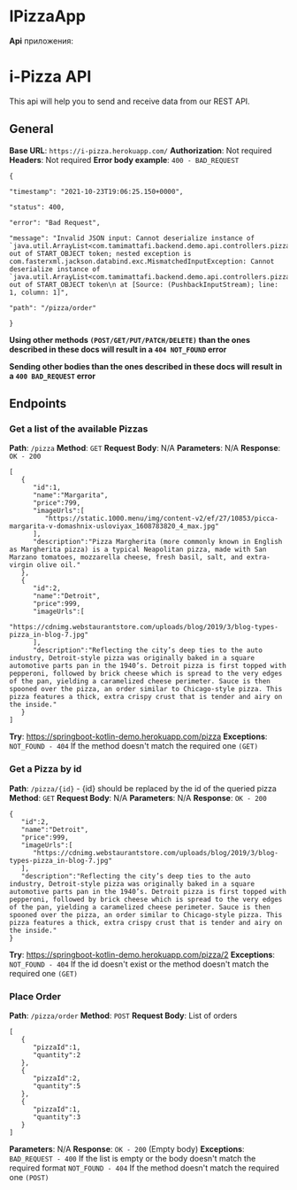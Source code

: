 # IPizzaApp 

__Api__ приложения:
# i-Pizza API

This api will help you to send and receive data from our REST API.


## General
**Base URL**: `https://i-pizza.herokuapp.com/`
**Authorization**: Not required
**Headers**: Not required
**Error body example**: `400 - BAD_REQUEST`
 ```
 {

"timestamp": "2021-10-23T19:06:25.150+0000",

"status": 400,

"error": "Bad Request",

"message": "Invalid JSON input: Cannot deserialize instance of `java.util.ArrayList<com.tamimattafi.backend.demo.api.controllers.pizza.PizzaEntity>` out of START_OBJECT token; nested exception is com.fasterxml.jackson.databind.exc.MismatchedInputException: Cannot deserialize instance of `java.util.ArrayList<com.tamimattafi.backend.demo.api.controllers.pizza.PizzaEntity>` out of START_OBJECT token\n at [Source: (PushbackInputStream); line: 1, column: 1]",

"path": "/pizza/order"

}
```


**Using other methods `(POST/GET/PUT/PATCH/DELETE)` than the ones described in these docs will result in a `404 NOT_FOUND` error**

**Sending other bodies than the ones described in these docs will result in a `400 BAD_REQUEST` error**

## Endpoints

### Get a list of the available Pizzas
**Path**: `/pizza`
**Method**: `GET`
**Request Body**: N/A
**Parameters**: N/A
**Response**: `OK - 200`
```
[
   {
      "id":1,
      "name":"Margarita",
      "price":799,
      "imageUrls":[
         "https://static.1000.menu/img/content-v2/ef/27/10853/picca-margarita-v-domashnix-usloviyax_1608783820_4_max.jpg"
      ],
      "description":"Pizza Margherita (more commonly known in English as Margherita pizza) is a typical Neapolitan pizza, made with San Marzano tomatoes, mozzarella cheese, fresh basil, salt, and extra-virgin olive oil."
   },
   {
      "id":2,
      "name":"Detroit",
      "price":999,
      "imageUrls":[
         "https://cdnimg.webstaurantstore.com/uploads/blog/2019/3/blog-types-pizza_in-blog-7.jpg"
      ],
      "description":"Reflecting the city’s deep ties to the auto industry, Detroit-style pizza was originally baked in a square automotive parts pan in the 1940’s. Detroit pizza is first topped with pepperoni, followed by brick cheese which is spread to the very edges of the pan, yielding a caramelized cheese perimeter. Sauce is then spooned over the pizza, an order similar to Chicago-style pizza. This pizza features a thick, extra crispy crust that is tender and airy on the inside."
   }
]
```
**Try**: https://springboot-kotlin-demo.herokuapp.com/pizza
**Exceptions**: 
`NOT_FOUND - 404` If the method doesn't match the required one `(GET)`

### Get a Pizza by id
**Path**: `/pizza/{id}` - {id} should be replaced by the id of the queried pizza
**Method**: `GET`
**Request Body**: N/A
**Parameters**: N/A
**Response**: `OK - 200`
```
{
   "id":2,
   "name":"Detroit",
   "price":999,
   "imageUrls":[
      "https://cdnimg.webstaurantstore.com/uploads/blog/2019/3/blog-types-pizza_in-blog-7.jpg"
   ],
   "description":"Reflecting the city’s deep ties to the auto industry, Detroit-style pizza was originally baked in a square automotive parts pan in the 1940’s. Detroit pizza is first topped with pepperoni, followed by brick cheese which is spread to the very edges of the pan, yielding a caramelized cheese perimeter. Sauce is then spooned over the pizza, an order similar to Chicago-style pizza. This pizza features a thick, extra crispy crust that is tender and airy on the inside."
}
```
**Try**: https://springboot-kotlin-demo.herokuapp.com/pizza/2
**Exceptions**: 
`NOT_FOUND - 404` If the id doesn't exist or the method doesn't match the required one `(GET)`

### Place Order
**Path**: `/pizza/order`
**Method**: `POST`
**Request Body**:  List of orders
```
[
   {
      "pizzaId":1,
      "quantity":2
   },
   {
      "pizzaId":2,
      "quantity":5
   },
   {
      "pizzaId":1,
      "quantity":3
   }
]
```
**Parameters**: N/A
**Response**: `OK - 200` (Empty body)
**Exceptions**: 
`BAD_REQUEST - 400` If the list is empty or the body doesn't match the required format
`NOT_FOUND - 404` If the method doesn't match the required one `(POST)`
